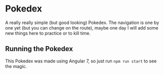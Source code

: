 # Pokedex

A really really simple (but good looking) Pokedex. The navigation is one by one yet (but you can change on the route), maybe one day I will add some new things here to practice or to kill time.

## Running the Pokedex

This Pokedex was made using Angular 7, so just run `npm run start` to see the magic.
